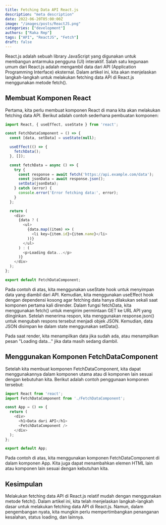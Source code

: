 ```yaml
---
title: Fetching Data API React.js
description: "meta description"
date: 2022-06-20T05:00:00Z
image: "/images/posts/ReactJS.png"
categories: ["development"]
authors: ["Raka Rmp"]
tags: ["API", "ReactJS", "Fetch"]
draft: false
---
```


React.js adalah sebuah library JavaScript yang digunakan untuk membangun antarmuka pengguna (UI) interaktif. Salah satu kegunaan umum dari React.js adalah mengambil data dari API (Application Programming Interface) eksternal. Dalam artikel ini, kita akan menjelaskan langkah-langkah untuk melakukan fetching data API di React.js menggunakan metode fetch().

## Membuat Komponen React

Pertama, kita perlu membuat komponen React di mana kita akan melakukan fetching data API. Berikut adalah contoh sederhana pembuatan komponen:

```js
import React, { useEffect, useState } from 'react';

const FetchDataComponent = () => {
  const [data, setData] = useState(null);

  useEffect(() => {
    fetchData();
  }, []);

  const fetchData = async () => {
    try {
      const response = await fetch('https://api.example.com/data');
      const jsonData = await response.json();
      setData(jsonData);
    } catch (error) {
      console.error('Error fetching data:', error);
    }
  };

  return (
    <div>
      {data ? (
        <ul>
          {data.map((item) => (
            <li key={item.id}>{item.name}</li>
          ))}
        </ul>
      ) : (
        <p>Loading data...</p>
      )}
    </div>
  );
};

export default FetchDataComponent;
```

Pada contoh di atas, kita menggunakan useState hook untuk menyimpan data yang diambil dari API. Kemudian, kita menggunakan useEffect hook dengan dependensi kosong agar fetching data hanya dilakukan sekali saat komponen pertama kali dirender. Dalam fungsi fetchData, kita menggunakan fetch() untuk mengirim permintaan GET ke URL API yang diinginkan. Setelah menerima respon, kita menggunakan response.json() untuk mengubah respons tersebut menjadi objek JSON. Kemudian, data JSON disimpan ke dalam state menggunakan setData().

Pada saat render, kita menampilkan data jika sudah ada, atau menampilkan pesan "Loading data..." jika data masih sedang diambil.

## Menggunakan Komponen FetchDataComponent

Setelah kita membuat komponen FetchDataComponent, kita dapat menggunakannya dalam komponen utama atau di komponen lain sesuai dengan kebutuhan kita. Berikut adalah contoh penggunaan komponen tersebut:

```js
import React from 'react';
import FetchDataComponent from './FetchDataComponent';

const App = () => {
  return (
    <div>
      <h1>Data dari API</h1>
      <FetchDataComponent />
    </div>
  );
};

export default App;
```

Pada contoh di atas, kita menggunakan komponen FetchDataComponent di dalam komponen App. Kita juga dapat menambahkan elemen HTML lain atau komponen lain sesuai dengan kebutuhan kita.

## Kesimpulan

Melakukan fetching data API di React.js relatif mudah dengan menggunakan metode fetch(). Dalam artikel ini, kita telah menjelaskan langkah-langkah dasar untuk melakukan fetching data API di React.js. Namun, dalam pengembangan nyata, kita mungkin perlu mempertimbangkan penanganan kesalahan, status loading, dan lainnya.
